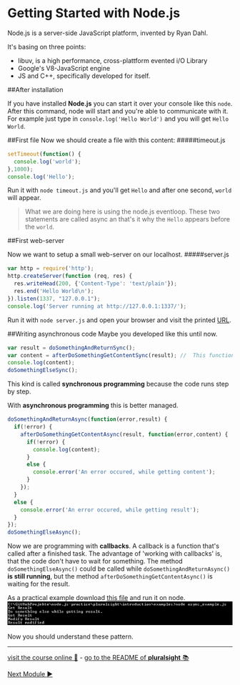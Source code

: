 Getting Started with Node.js
============================

Node.js is a server-side JavaScript platform, invented by Ryan Dahl.

It's basing on three points:
* libuv, is a high performance, cross-plattform evented i/O Library
* Google's V8-JavaScript engine
* JS and C++, specifically developed for itself.

##After installation

If you have installed **Node.js** you can start it over your console like this `node`. After this command, node will start and you're able to communicate with it. For example just type in `console.log('Hello World')` and you will get `Hello World`.

##First file
Now we should create a file with this content:
#####timeout.js
```js
setTimeout(function() {
  console.log('world');
},1000);
console.log('Hello');
```

Run it with `node timeout.js` and you'll get `Hello` and after one second, `world` will appear.

> What we are doing here is using the node.js eventloop. These two statements are called async an that's it why the `Hello` appears before the `world`.

##First web-server

Now we want to setup a small web-server on our localhost.
#####server.js
```js
var http = require('http');
http.createServer(function (req, res) {
  res.writeHead(200, {'Content-Type': 'text/plain'});
  res.end('Hello World\n');
}).listen(1337, "127.0.0.1");
console.log('Server running at http://127.0.0.1:1337/');
```
Run it with `node server.js` and open your browser and visit the printed [URL](http://127.0.0.1:1337/).

##Writing asynchronous code
Maybe you developed like this until now.
```js
var result = doSomethingAndReturnSync();
var content = afterDoSomethingGetContentSync(result); //  This function don't start until doSomethingAndReturn has returned.
console.log(content);
doSomethingElseSync();
```
This kind is called **synchronous programming** because the code runs step by step.

With **asynchronous programming** this is better managed.
```js
doSomethingAndReturnAsync(function(error,result) {
  if(!error) {
    afterDoSomethingGetContentAsync(result, function(error,content) {
      if(!error) {
        console.log(content);
      }
      else {
        console.error('An error occured, while getting content');
      }
    });
  }
  else {
    console.error('An error occured, while getting result');
  }
});
doSomethingElseAsync();
```
Now we are programming with **callbacks**. A callback is a function that's called after a finished task. The advantage of 'working with callbacks' is, that the code don't have to wait for something. The method `doSomethingElseAsync()` could be called while `doSomethingAndReturnAsync()` **is still running**, but the method `afterDoSomethingGetContentAsync()` is waiting for the result.

As a practical example download [this file](examples/async_example.js) and run it on node.
![This is the example](examples/async_example.png)

Now you should understand these pattern.

***
[visit the course online :rocket:](http://www.pluralsight.com/courses/node-intro) - [go to the README of **pluralsight** :books:](../README.md)

[Next Module :arrow_forward:](modules_require_npm.md)
